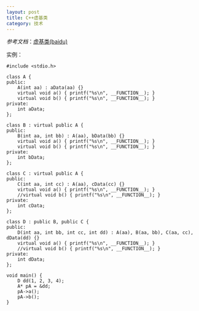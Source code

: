 ```yaml
---
layout: post
title: C++虚基类
category: 技术
---
```


*参考文档*：[虚基类(baidu)](http://baike.baidu.com/link?url=hEfQvUXY2R2HRcpCa-h7sdMxkKHPKEUnqwNT15AJaDrMPYcptPWgIWSGEOceGD2xIYS28dysWo90U5K18JBpGa "virtual inherit")

实例：

```
#include <stdio.h>

class A {
public:
	A(int aa) : aData(aa) {}
	virtual void a() { printf("%s\n", __FUNCTION__); }
	virtual void b() { printf("%s\n", __FUNCTION__); }
private:
	int aData;
};

class B : virtual public A {
public:
	B(int aa, int bb) : A(aa), bData(bb) {}
	virtual void a() { printf("%s\n", __FUNCTION__); }
	virtual void b() { printf("%s\n", __FUNCTION__); }
private:
	int bData;
};

class C : virtual public A {
public:
	C(int aa, int cc) : A(aa), cData(cc) {}
	virtual void a() { printf("%s\n", __FUNCTION__); }
	//virtual void b() { printf("%s\n", __FUNCTION__); }
private:
	int cData;
};

class D : public B, public C {
public:
	D(int aa, int bb, int cc, int dd) : A(aa), B(aa, bb), C(aa, cc), dData(dd) {}
	virtual void a() { printf("%s\n", __FUNCTION__); }
	//virtual void b() { printf("%s\n", __FUNCTION__); }
private:
	int dData;
};

void main() {
	D dd(1, 2, 3, 4);
	A* pA = &dd;
	pA->a();
	pA->b();
}
```
